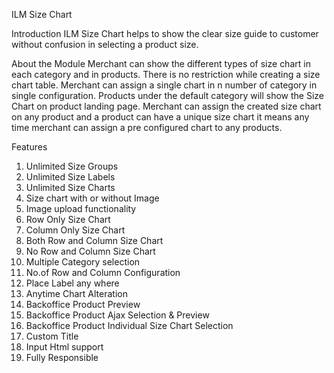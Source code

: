 ﻿ILM Size Chart


Introduction
ILM Size Chart helps to show the clear size guide to customer without confusion in selecting a product size. 


About the Module
Merchant can show the different types of size chart in each category and in products. There is no restriction while creating a size chart table. Merchant can assign a single chart in n number of category in single configuration. Products under the default category will show the Size Chart on product landing page. Merchant can assign the created size chart on any product and a product can have a unique size chart it means any time merchant can assign a pre configured chart to any products.


Features
1. Unlimited Size Groups
2. Unlimited Size Labels
3. Unlimited Size Charts
4. Size chart with or without Image
5. Image upload functionality
6. Row Only Size Chart
7. Column Only Size Chart
8. Both Row and Column Size Chart
9. No Row and Column Size Chart
10. Multiple Category selection
11. No.of Row and Column Configuration
12. Place Label any where
13. Anytime Chart Alteration
14. Backoffice Product Preview
15. Backoffice Product Ajax Selection & Preview
16. Backoffice Product Individual Size Chart Selection
17. Custom Title
18. Input Html support
19. Fully Responsible

